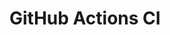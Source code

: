 # GitHub Actions CI


































































































































































































































































































































































































































































































































































































































































































































































































































































































































































































































































































































































































































































































































































































































































































































































































































































































































































































































































































































































































































































































































































































































































































































































































































































































































































































































































































































































































































































































































































































































































































































































































































